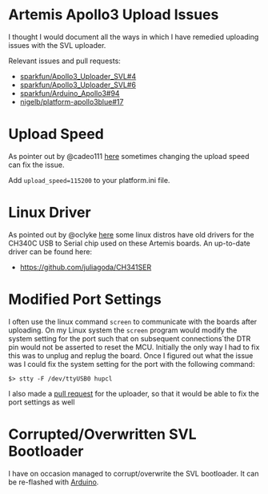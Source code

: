Artemis Apollo3 Upload Issues
=============================

I thought I would document all the ways in which I have remedied uploading issues with the SVL uploader.

Relevant issues and pull requests:

* [sparkfun/Apollo3_Uploader_SVL#4](https://github.com/sparkfun/Apollo3_Uploader_SVL/issues/4)
* [sparkfun/Apollo3_Uploader_SVL#6](https://github.com/sparkfun/Apollo3_Uploader_SVL/pull/6)
* [sparkfun/Arduino_Apollo3#94](https://github.com/sparkfun/Arduino_Apollo3/issues/94)
* [nigelb/platform-apollo3blue#17](https://github.com/nigelb/platform-apollo3blue/issues/17)


Upload Speed
============
As pointer out by @cadeo111 [here](https://github.com/nigelb/platform-apollo3blue/issues/17#issuecomment-1062971881) sometimes changing the upload speed can fix the issue.

Add `upload_speed=115200` to your platform.ini file.


Linux Driver
============
As pointed out by @oclyke [here](https://github.com/sparkfun/Arduino_Apollo3/issues/94#issuecomment-560456716) some linux distros have old drivers for the CH340C USB to Serial chip used on these Artemis boards. 
An up-to-date driver can be found here:
* https://github.com/juliagoda/CH341SER


Modified Port Settings
======================
I often use the linux command `screen` to communicate with the boards after uploading.
On my Linux system the `screen` program would modify the system setting for the port such that on subsequent connections`the DTR pin would not be asserted to reset the MCU.
Initially the only way I had to fix this was to unplug and replug the board.
Once I figured out what the issue was I could fix the system setting for the port with the following command:

```
$> stty -F /dev/ttyUSB0 hupcl
```

I also made a [pull request](https://github.com/sparkfun/Apollo3_Uploader_SVL/pull/6) for the uploader, so that it would be able to fix the port settings as well


Corrupted/Overwritten SVL Bootloader
========================
I have on occasion managed to corrupt/overwrite the SVL bootloader. 
It can be re-flashed with [Arduino](https://learn.sparkfun.com/tutorials/designing-with-the-sparkfun-artemis/troubleshooting).

